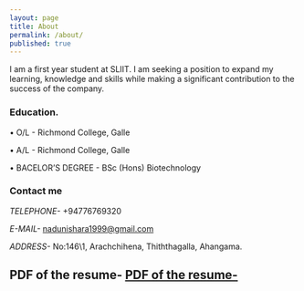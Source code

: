 ```yaml
---
layout: page
title: About
permalink: /about/
published: true
---
```


I am a first year student at SLIIT. I am seeking a position to expand my learning, knowledge and skills while making a significant contribution to the success of the company. 

### Education.

• O/L - Richmond College, Galle 
 
• A/L - Richmond College, Galle 
 
• BACELOR’S DEGREE - BSc (Hons) Biotechnology 

### Contact me


_TELEPHONE-_ +94776769320 

_E-MAIL-_ [nadunishara1999@gmail.com](nadunishara1999@gmail.com)

_ADDRESS-_   No:146\1, 
           Arachchihena, 
           Thiththagalla, 
           Ahangama.
           
##  PDF of the resume- [PDF of the resume-](https://courseweb.sliit.lk/pluginfile.php/346247/assignsubmission_file/submission_files/1112476/HS21910654_AGN%20ISHARA.pdf?forcedownload=1 "PDF of the resume-")